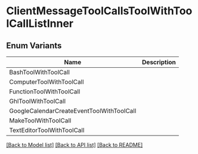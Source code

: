 # ClientMessageToolCallsToolWithToolCallListInner

## Enum Variants

| Name | Description |
|---- | -----|
| BashToolWithToolCall |  |
| ComputerToolWithToolCall |  |
| FunctionToolWithToolCall |  |
| GhlToolWithToolCall |  |
| GoogleCalendarCreateEventToolWithToolCall |  |
| MakeToolWithToolCall |  |
| TextEditorToolWithToolCall |  |

[[Back to Model list]](../README.md#documentation-for-models) [[Back to API list]](../README.md#documentation-for-api-endpoints) [[Back to README]](../README.md)


